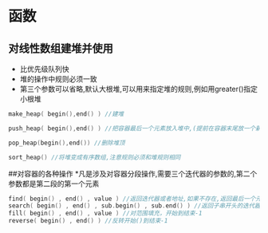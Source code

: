 # 函数
## 对线性数组建堆并使用
* 比优先级队列快
* 堆的操作中规则必须一致
* 第三个参数可以省略,默认大根堆,可以用来指定堆的规则,例如用greater<int>()指定小根堆
```c++
make_heap( begin(),end() ) //建堆

push_heap( begin(),end() ) //把容器最后一个元素放入堆中,(提前在容器末尾放一个新元素)

pop_heap(begin(),end()) //删除堆顶

sort_heap() //将堆变成有序数组,注意规则必须和堆规则相同

```
##对容器的各种操作
*凡是涉及对容器分段操作,需要三个迭代器的参数的,第二个参数都是第二段的第一个元素
```c++
find( begin() , end() , value ) //返回迭代器或者地址,如果不存在,返回最后一个元素的下一个,也就是结束()或者数组末尾下一位
search( begin() , end() , sub.begin() , sub.end() ) //返回子串开头的迭代器或者地址,如果不存在,返回最后一个元素的下一个,也就是结束()或者数组末尾下一位
fill( begin() , end() , value ) //对范围填充，开始到结束-1
reverse( begin() , end() ) //反转开始()到结束-1

```
